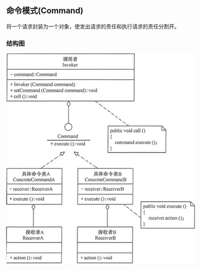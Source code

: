 ## 命令模式(Command)


将一个请求封装为一个对象，使发出请求的责任和执行请求的责任分割开。
### 结构图
![Command](images/command.png "命令模式")


